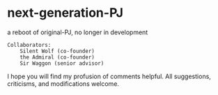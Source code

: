 next-generation-PJ
==================

a reboot of original-PJ, no longer in development
~~~
Collaborators: 
    Silent Wolf (co-founder)
    the Admiral (co-founder)
    Sir Waggon (senior advisor)
~~~

I hope you will find my profusion of comments helpful. All suggestions, criticisms, and modifications welcome.
